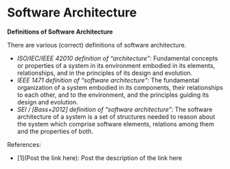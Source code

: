 # Software Architecture


**Definitions of Software Architecture**

There are various (correct) definitions of software architecture.

- *ISO/IEC/IEEE 42010 definition of “architecture”*: Fundamental concepts or properties of a system in its environment embodied in its elements, relationships, and in the principles of its design and evolution.
- *IEEE 1471 definition of “software architecture”*: The fundamental organization of a system embodied in its components, their relationships to each
other, and to the environment, and the principles guiding its design and evolution.
- *SEI / [Bass+2012] definition of “software architecture”*: The software architecture of a system is a set of structures needed to reason about the system which comprise software elements, relations among them and the properties of both.     




References:
- [1](Post the link here): Post the description of the link here
